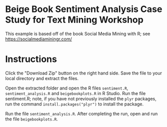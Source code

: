 # Beige Book Sentiment Analysis Case Study for Text Mining Workshop

This example is based off of the book Social Media Mining with R; see https://socialmediaminingr.com/

# Instructions

Click the "Download Zip" button on the right hand side. Save the file to your local directory and extract the files.

Open the extracted folder and open the R files `sentiment.R`, `sentiment_analysis.R` and `beigebookplots.R` in R Studio. Run the file sentiment.R; note, if you have not previously installed the `plyr` packages, run the command `install.packages("plyr")` to install the package.

Run the file `sentiment_analysis.R`. After completing the run, open and run the file `beigebookplots.R`.

